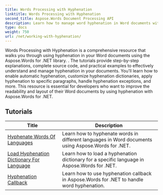 ```yaml
---
title: Words Processing with Hyphenation
linktitle: Words Processing with Hyphenation
second_title: Aspose.Words Document Processing API
description: Learn how to manage word hyphenation in Word documents with Aspose.Words for .NET. Complete tutorials and practical examples included.
type: docs
weight: 750
url: /net/working-with-hyphenation/
---
```

Words Processing with Hyphenation is a comprehensive resource that walks you through using hyphenation in your Word documents using the Aspose.Words for .NET library. . The tutorials provide step-by-step explanations, complete source code, and practical examples to effectively understand and manage hyphenation in your documents. You'll learn how to enable automatic hyphenation, customize hyphenation dictionaries, apply hyphenation to specific paragraphs, handle hyphenation exceptions, and more. This resource is essential for developers who want to improve the readability and layout of their Word documents by using hyphenation with Aspose.Words for .NET.

 ## Tutorials
| Title | Description |
| --- | --- |
| [Hyphenate Words Of Languages](./hyphenate-words-of-languages/) | Learn how to hyphenate words in different languages in Word documents using Aspose.Words for .NET. |
| [Load Hyphenation Dictionary For Language](./load-hyphenation-dictionary-for-language/) |Learn how to load a hyphenation dictionary for a specific language in Aspose.Words for .NET. |
| [Hyphenation Callback](./hyphenation-callback/) | Learn how to use hyphenation callback in Aspose.Words for .NET to handle word hyphenation. |
